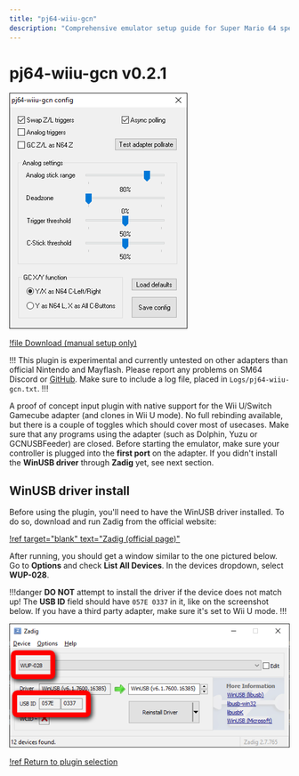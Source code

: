 ```yaml
---
title: "pj64-wiiu-gcn"
description: "Comprehensive emulator setup guide for Super Mario 64 speedruns"
---
```


# pj64-wiiu-gcn v0.2.1

![](./img/pj64-wiiu-gcn.png)

[!file Download (manual setup only)](https://github.com/wermipls/pj64-wiiu-gcn/releases/download/v0.2.1/pj64-wiiu-gcn.dll)

!!!
This plugin is experimental and currently untested on other adapters than official Nintendo and Mayflash. Please report any problems on SM64 Discord or [GitHub](https://github.com/wermipls/pj64-wiiu-gcn/issues). Make sure to include a log file, placed in `Logs/pj64-wiiu-gcn.txt`.
!!!

A proof of concept input plugin with native support for the Wii U/Switch Gamecube adapter (and clones in Wii U mode). No full rebinding available, but there is a couple of toggles which should cover most of usecases. Make sure that any programs using the adapter (such as Dolphin, Yuzu or GCNUSBFeeder) are closed. Before starting the emulator, make sure your controller is plugged into the **first port** on the adapter. If you didn't install the **WinUSB driver** through **Zadig** yet, see next section.

## WinUSB driver install

Before using the plugin, you'll need to have the WinUSB driver installed. To do so, download and run Zadig from the official website:

[!ref target="blank" text="Zadig (official page)"](http://zadig.akeo.ie/)

After running, you should get a window similar to the one pictured below. Go to **Options** and check **List All Devices**. In the devices dropdown, select **WUP-028**.

!!!danger
**DO NOT** attempt to install the driver if the device does not match up! The **USB ID** field should have `057E 0337` in it, like on the screenshot below. If you have a third party adapter, make sure it's set to Wii U mode.
!!!

![](./img/zadig.png)

[!ref Return to plugin selection](plugin_setup.md#plugin-selection)
